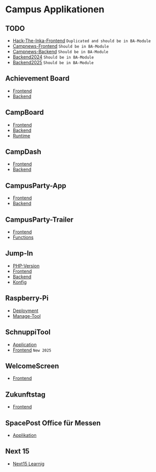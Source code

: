 # Campus Applikationen

## TODO
- [Hack-The-Inka-Frontend](https://github.com/Campus-Application/Hack-The-Inka-Frontend) `Duplicated and should be in BA-Module`
- [Campnews-Frontend](https://github.com/Campus-Application/campnews-frontend) `Should be in BA-Module`
- [Campnews-Backend](https://github.com/Campus-Application/campnews-backend) `Should be in BA-Module`
- [Backend2024](https://github.com/Campus-Application/Backend2024) `Should be in BA-Module`
- [Backend2025](https://github.com/Campus-Application/campnews-backend-new) `Should be in BA-Module`

## Achievement Board
- [Frontend](https://github.com/Campus-Application/Achievement-Board-Frontend)
- [Backend](https://github.com/Campus-Application/Achievement-Board-Backend)

## CampBoard
- [Frontend](https://github.com/Campus-Application/CampBoard-Frontend)
- [Backend](https://github.com/Campus-Application/CampBoard-Backend)
- [Runtime](https://github.com/Campus-Application/Campboard-Runtime)
  
## CampDash
- [Frontend](https://github.com/Campus-Application/campdash-frontend)
- [Backend](https://github.com/Campus-Application/campdash-backend)

## CampusParty-App
- [Frontend](https://github.com/Campus-Application/CampusParty-App-Frontend)
- [Backend](https://github.com/Campus-Application/CampusParty-App-Backend)

## CampusParty-Trailer
- [Frontend](https://github.com/Campus-Application/CampusParty-Trailer-Frontend)
- [Functions](https://github.com/Campus-Application/CampusParty-Trailer-Functions)
  
## Jump-In
- [PHP-Version](https://github.com/Campus-Application/jump-in-php)
- [Frontend](https://github.com/Campus-Application/jump-in-frontend)
- [Backend](https://github.com/Campus-Application/jump-in-backend)
- [Konfig](https://github.com/Campus-Application/jump-in-konfig)

## Raspberry-Pi
- [Deployment](https://github.com/Campus-Application/Raspberry-Deployment)
- [Manage-Tool](https://github.com/Campus-Application/Pi-manage-tool)

## SchnuppiTool
- [Application](https://github.com/Campus-Application/SchnuppiTool) 
- [Frontend](https://github.com/Campus-Application/schnuppitool25-frontend) `New 2025`

## WelcomeScreen
- [Frontend](https://github.com/Campus-Application/WelcomeScreen-Frontend)

## Zukunftstag
- [Frontend](https://github.com/Campus-Application/Zukunftstag-Frontend)

## SpacePost Office für Messen
- [Applikation](https://github.com/Campus-Application/spacepost)

## Next 15
- [Next15 Learnig](https://github.com/Campus-Application/Next15-Learning)
